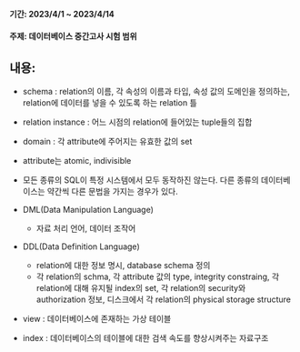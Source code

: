 #### 기간: 2023/4/1 ~ 2023/4/14
#### 주제: 데이터베이스 중간고사 시험 범위

## 내용:
- schema : relation의 이름, 각 속성의 이름과 타입, 속성 값의 도메인을 정의하는, relation에 데이터를 넣을 수 있도록 하는 relation 틀
- relation instance : 어느 시점의 relation에 들어있는 tuple들의 집합
- domain : 각 attribute에 주어지는 유효한 값의 set
- attribute는 atomic, indivisible

- 모든 종류의 SQL이 특정 시스템에서 모두 동작하진 않는다. 다른 종류의 데이터베이스는 약간씩 다른 문법을 가지는 경우가 있다.
- DML(Data Manipulation Language)
  - 자료 처리 언어, 데이터 조작어
- DDL(Data Definition Language)
  - relation에 대한 정보 명시, database schema 정의
  - 각 relation의 schma, 각 attribute 값의 type, integrity constraing, 각 relation에 대해 유지될 index의 set, 각 relation의 security와 authorization 정보, 디스크에서 각 relation의 physical storage structure
- view : 데이터베이스에 존재하는 가상 테이블
- index : 데이터베이스의 테이블에 대한 검색 속도를 향상시켜주는 자료구조
